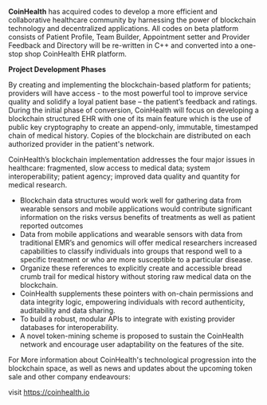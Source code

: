 <b>CoinHealth</b> has acquired codes to develop a more efficient and collaborative healthcare community by harnessing the power of blockchain technology and decentralized applications. All codes on beta platform consists of Patient Profile, Team Builder, Appointment setter and Provider Feedback and Directory will be re-written in C++ and converted into a one-stop shop CoinHealth EHR platform.

<b>Project Development Phases</b>

By creating and implementing the blockchain-based platform for patients; providers will have access - to the most powerful tool to improve service quality and solidify a loyal patient base – the patient’s feedback and ratings. During the initial phase of conversion, CoinHealth will focus on developing a blockchain structured EHR with one of its main feature which is the use of public key cryptography to create an append-only, immutable, timestamped chain of medical history. Copies of the blockchain are distributed on each authorized provider in the patient's network.

CoinHealth’s blockchain implementation addresses the four major issues in healthcare: fragmented, slow access to medical data; system interoperability; patient agency; improved data quality and quantity for medical research.

- Blockchain data structures would work well for gathering data from wearable sensors and mobile applications would contribute significant information on the risks versus benefits of treatments as well as patient reported outcomes
- Data from mobile applications and wearable sensors with data from traditional EMR’s and genomics will offer medical researchers increased capabilities to classify individuals into groups that respond well to a specific treatment or who are more susceptible to a particular disease.
- Organize these references to explicitly create and accessible bread crumb trail for medical history without storing raw medical data on the blockchain.
- CoinHealth supplements these pointers with on-chain permissions and data integrity logic, empowering individuals with record authenticity, auditability and data sharing.
- To build a robust, modular APIs to integrate with existing provider databases for interoperability.
- A novel token-mining scheme is proposed to sustain the CoinHealth network and encourage user adaptability on the features of the site.

For More information about CoinHealth's technological progression into the blockchain space, as well as news and updates about the upcoming token sale and other company endeavours:

visit https://coinhealth.io
